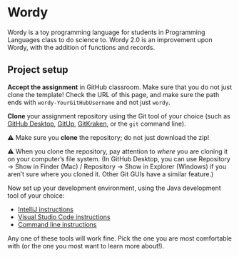 # Wordy

Wordy is a toy programming language for students in Programming Languages class to do science to. Wordy 2.0 is an improvement upon Wordy, with the addition of functions and records.


## Project setup

**Accept the assignment** in GitHub classroom. Make sure that you do not just clone the template! Check the URL of this page, and make sure the path ends with `wordy-YourGitHubUsername` and not just `wordy`.

**Clone** your assignment repository using the Git tool of your choice (such as [GitHub Desktop](https://desktop.github.com), [GitUp](https://gitup.co), [GitKraken](https://www.gitkraken.com), or the `git` command line).

⚠️ Make sure you **clone** the repository; do not just download the zip!

⚠️ When you clone the repository, pay attention to _where_ you are cloning it on your computer’s file system. (In GitHub Desktop, you can use Repository → Show in Finder (Mac) / Repository → Show in Explorer (Windows) if you aren’t sure where you cloned it. Other Git GUIs have a similar feature.)

Now set up your development environment, using the Java development tool of your choice:

- [IntelliJ instructions](docs/setup-intellij.md)
- [Visual Studio Code instructions](docs/setup-vs-code.md)
- [Command line instructions](docs/setup-command-line.md)

Any one of these tools will work fine. Pick the one you are most comfortable with (or the one you most want to learn more about!).

